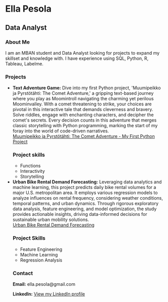 <html>
<head>
  <title>Ella Pesola</title>
</head>
<body>
  <h1>Ella Pesola</h1>
  <h2>Data Analyst</h2>
  <h3>About Me</h3>
  <p>I am an MBAN student and Data Analyst looking for projects to expand my skillset and knowledge with. I have experience using SQL, Python, R, Tableau, Labelme.</p>

  <h3>Projects</h3>
  <ul>
    <li><strong>Text Adventure Game:</strong> Dive into my first Python project, 'Muumipeikko ja Pyrstötähti: The Comet Adventure,' a gripping text-based journey where you play as Moomintroll navigating the charming yet perilous Moominvalley. With a comet threatening to strike, your choices are pivotal in this interactive tale that demands cleverness and bravery. Solve riddles, engage with enchanting characters, and decipher the comet's secrets. Every decision counts in this adventure that merges classic storytelling with Python programming, marking the start of my foray into the world of code-driven narratives.</li> 
<a href="Text%20adventure%20game%20-%20Comet%20in%20moominland.html">Muumipeikko ja Pyrstötähti: The Comet Adventure - My First Python Project</a></p>
<h3>Project skills</h3>
 <ul>
    <li>Functions</li>
    <li>Interactivity</li>
    <li>Storytelling</li>
  </ul>
   

    
  <li><strong>Urban Bike Rental Demand Forecasting:</strong> Leveraging data analytics and machine learning, this project predicts daily bike rental volumes for a major U.S. metropolitan area. It employs various regression models to analyze influences on rental frequency, considering weather conditions, temporal patterns, and urban dynamics. Through rigorous exploratory data analysis, feature engineering, and model optimization, the study provides actionable insights, driving data-informed decisions for sustainable urban mobility solutions.</li>
  <a href="Urban%20Bike%20Rental%20Demand%20Forecasting.html">Urban Bike Rental Demand Forecasting</a></p>
  <h3>Project Skills</h3>
  <ul>
    <li>Feature Engineering</li>
    <li>Machine Learning</li>
    <li>Regression Analysis</li>
  </ul>

  <h3>Contact</h3>
  <p><strong>Email:</strong> ella.pesola@gmail.com</p>
  <p><strong>LinkedIn:</strong> <a href="https://www.linkedin.com/in/ellapesola/">View my LinkedIn profile</a></p>
</body>
</html>
